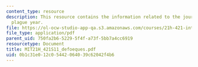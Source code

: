 ```yaml
---
content_type: resource
description: This resource contains the information related to the journal of the
  plague year.
file: https://ol-ocw-studio-app-qa.s3.amazonaws.com/courses/21h-421-introduction-to-environmental-history-spring-2011/0b1c31e012c05442064039c62042f4b6_MIT21H_421S11_defoeques.pdf
file_type: application/pdf
parent_uid: 750fa2b6-5229-5f4f-a73f-5bb7a4cc6919
resourcetype: Document
title: MIT21H_421S11_defoeques.pdf
uid: 0b1c31e0-12c0-5442-0640-39c62042f4b6
---
```

